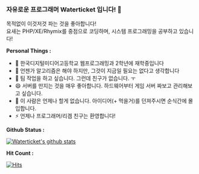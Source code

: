 ### 자유로운 프로그래머 Waterticket 입니다! 👋

목적없이 이것저것 파는 것을 좋아합니다!  
요새는 PHP/XE/Rhymix를 중점으로 코딩하며, 시스템 프로그래밍을 공부하고 있습니다!

**Personal Things :**
 - 💼 한국디지털미디어고등학교 웹프로그래밍과 2학년에 재학중입니다
 - 🤔 언젠가 알고리즘은 해야 하지만, 그것이 지금일 필요는 없다고 생각합니다
 - 👯 팀 작업을 하고 싶습니다. 그런데 친구가 없습니다. ㅜ
 - 😄 서버를 만지는 것을 매우 좋아합니다. 하드웨어부터 게임 서버 짜보고 관리해보고 싶습니다.
 - 💬 이 사람은 언제나 할게 없습니다. 아이디어(+ 먹을거)를 던져주시면 순식간에 몰입합니다.
 - ⚡ 언제나 프로그래머/리겜 친구는 환영합니다!
 
**Github Status :** 

[![Waterticket's github stats](https://github-readme-stats.vercel.app/api?username=Waterticket&show_icons=true)](https://github.com/anuraghazra/github-readme-stats)

**Hit Count :**  

[![Hits](https://hits.seeyoufarm.com/api/count/incr/badge.svg?url=https%3A%2F%2Fgithub.com%2FWaterticket&count_bg=%237DB8FF&title_bg=%23555555&icon=&icon_color=%23FFFFFF&title=hits&edge_flat=true)](https://hits.seeyoufarm.com)

<!--
**Waterticket/Waterticket** is a ✨ _special_ ✨ repository because its `README.md` (this file) appears on your GitHub profile.

Here are some ideas to get you started:

- 🔭 I’m currently working on ...
- 🌱 I’m currently learning ...
- 👯 I’m looking to collaborate on ...
- 🤔 I’m looking for help with ...
- 💬 Ask me about ...
- 📫 How to reach me: ...
- 😄 Pronouns: ...
- ⚡ Fun fact: ...
-->
